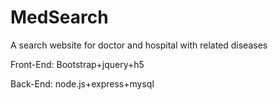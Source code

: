 # MedSearch
A search website for doctor and hospital with related diseases


Front-End:
Bootstrap+jquery+h5

Back-End:
node.js+express+mysql
